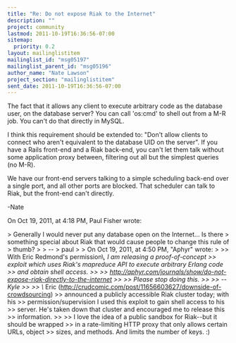 ```yaml
---
title: "Re: Do not expose Riak to the Internet"
description: ""
project: community
lastmod: 2011-10-19T16:36:56-07:00
sitemap:
  priority: 0.2
layout: mailinglistitem
mailinglist_id: "msg05197"
mailinglist_parent_id: "msg05196"
author_name: "Nate Lawson"
project_section: "mailinglistitem"
sent_date: 2011-10-19T16:36:56-07:00
---
```



The fact that it allows any client to execute arbitrary code as the database 
user, on the database server? You can call 'os:cmd' to shell out from a M-R 
job. You can't do that directly in MySQL.

I think this requirement should be extended to: "Don't allow clients to connect 
who aren't equivalent to the database UID on the server". If you have a Rails 
front-end and a Riak back-end, you can't let them talk without some application 
proxy between, filtering out all but the simplest queries (no M-R).

We have our front-end servers talking to a simple scheduling back-end over a 
single port, and all other ports are blocked. That scheduler can talk to Riak, 
but the front-end can't directly.

-Nate

On Oct 19, 2011, at 4:18 PM, Paul Fisher wrote:

&gt; Generally I would never put any database open on the Internet... Is there 
&gt; something special about Riak that would cause people to change this rule of 
&gt; thumb?
&gt; 
&gt; --
&gt; paul
&gt; 
&gt; On Oct 19, 2011, at 4:50 PM, "Aphyr"  wrote:
&gt; 
&gt;&gt; With Eric Redmond's permission\\*, I am releasing a proof-of-concept 
&gt;&gt; exploit which uses Riak's mapreduce API to execute arbitrary Erlang code 
&gt;&gt; and obtain shell access.
&gt;&gt; 
&gt;&gt; http://aphyr.com/journals/show/do-not-expose-riak-directly-to-the-internet
&gt;&gt; 
&gt;&gt; Please stop doing this.
&gt;&gt; 
&gt;&gt; --Kyle
&gt;&gt; 
&gt;&gt; \\* Eric (http://crudcomic.com/post/11656603627/downside-of-crowdsourcing) 
&gt;&gt; announced a publicly accessible Riak cluster today; with his 
&gt;&gt; permission/supervision I used this exploit to gain shell access to his 
&gt;&gt; server. He's taken down that cluster and encouraged me to release this 
&gt;&gt; information.
&gt;&gt; 
&gt;&gt; I love the idea of a public sandbox for Riak--but it should be wrapped 
&gt;&gt; in a rate-limiting HTTP proxy that only allows certain URLs, object 
&gt;&gt; sizes, and methods. And limits the number of keys. :)
